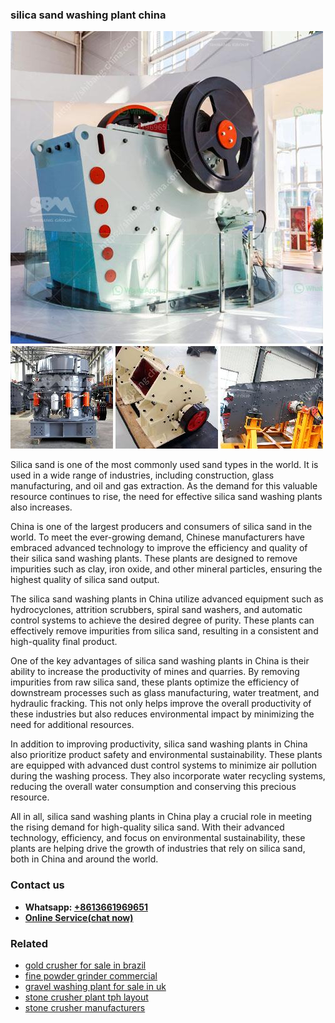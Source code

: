 <h3>silica sand washing plant china</h3><img src='1702950476.jpg' alt=''><p>Silica sand is one of the most commonly used sand types in the world. It is used in a wide range of industries, including construction, glass manufacturing, and oil and gas extraction. As the demand for this valuable resource continues to rise, the need for effective silica sand washing plants also increases.</p><p>China is one of the largest producers and consumers of silica sand in the world. To meet the ever-growing demand, Chinese manufacturers have embraced advanced technology to improve the efficiency and quality of their silica sand washing plants. These plants are designed to remove impurities such as clay, iron oxide, and other mineral particles, ensuring the highest quality of silica sand output.</p><p>The silica sand washing plants in China utilize advanced equipment such as hydrocyclones, attrition scrubbers, spiral sand washers, and automatic control systems to achieve the desired degree of purity. These plants can effectively remove impurities from silica sand, resulting in a consistent and high-quality final product.</p><p>One of the key advantages of silica sand washing plants in China is their ability to increase the productivity of mines and quarries. By removing impurities from raw silica sand, these plants optimize the efficiency of downstream processes such as glass manufacturing, water treatment, and hydraulic fracking. This not only helps improve the overall productivity of these industries but also reduces environmental impact by minimizing the need for additional resources.</p><p>In addition to improving productivity, silica sand washing plants in China also prioritize product safety and environmental sustainability. These plants are equipped with advanced dust control systems to minimize air pollution during the washing process. They also incorporate water recycling systems, reducing the overall water consumption and conserving this precious resource.</p><p>All in all, silica sand washing plants in China play a crucial role in meeting the rising demand for high-quality silica sand. With their advanced technology, efficiency, and focus on environmental sustainability, these plants are helping drive the growth of industries that rely on silica sand, both in China and around the world.</p><h3>Contact us</h3><ul><li><strong>Whatsapp:&nbsp;<a href="https://wa.me/8613661969651">+8613661969651</a></strong></li><li><a href="https://swt.shibang-china.com/?git&amp;zhl&amp;silica sand washing plant china"><strong>Online Service(chat now)</strong></a></li></ul><h3>Related</h3><ul><li><a href='gold crusher for sale in brazil.md'>gold crusher for sale in brazil</a></li><li><a href='fine powder grinder commercial.md'>fine powder grinder commercial</a></li><li><a href='gravel washing plant for sale in uk.md'>gravel washing plant for sale in uk</a></li><li><a href='stone crusher plant tph layout.md'>stone crusher plant tph layout</a></li><li><a href='stone crusher manufacturers.md'>stone crusher manufacturers</a></li></ul>
